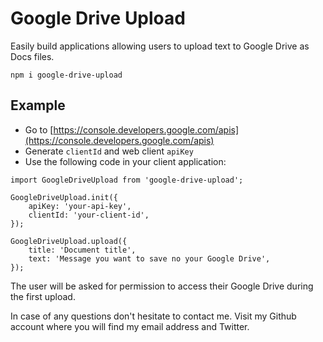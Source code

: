 # Google Drive Upload
Easily build applications allowing users to upload text to Google Drive as Docs files.

```
npm i google-drive-upload
```

## Example

- Go to [https://console.developers.google.com/apis](https://console.developers.google.com/apis)
- Generate `clientId` and web client `apiKey`
- Use the following code in your client application:

```
import GoogleDriveUpload from 'google-drive-upload';

GoogleDriveUpload.init({
    apiKey: 'your-api-key',
    clientId: 'your-client-id',
});

GoogleDriveUpload.upload({
    title: 'Document title',
    text: 'Message you want to save no your Google Drive',
});
```

The user will be asked for permission to access their Google Drive during the first upload.

In case of any questions don't hesitate to contact me. Visit my Github account where you will find my email address and Twitter.